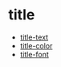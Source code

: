 # title

* [title-text](title-text.md)
* [title-color](title-color.md)
* [title-font](title-font.md)